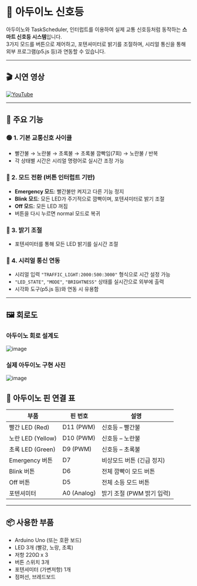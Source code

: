 # 🚦 아두이노 신호등

아두이노와 TaskScheduler, 인터럽트를 이용하여 실제 교통 신호등처럼 동작하는 **스마트 신호등 시스템**입니다.  
3가지 모드를 버튼으로 제어하고, 포텐셔미터로 밝기를 조절하며, 시리얼 통신을 통해 외부 프로그램(p5.js 등)과 연동할 수 있습니다.

---

## 🎬 시연 영상

[![YouTube](https://img.shields.io/badge/YouTube-Demo-red?logo=youtube)](https://youtu.be/AzQ1sfFF0qk?si=Ezk5KPLj35inQ05I)

---

## 🧠 주요 기능

### 🟢 1. 기본 교통신호 사이클
- 빨간불 → 노란불 → 초록불 → 초록불 깜빡임(7회) → 노란불 / 반복
- 각 상태별 시간은 시리얼 명령어로 실시간 조정 가능

### 🔴 2. 모드 전환 (버튼 인터럽트 기반)
- **Emergency 모드**: 빨간불만 켜지고 다른 기능 정지
- **Blink 모드**: 모든 LED가 주기적으로 깜빡이며, 포텐셔미터로 밝기 조절
- **Off 모드**: 모든 LED 꺼짐
- 버튼을 다시 누르면 normal 모드로 복귀

### 🌈 3. 밝기 조절
- 포텐셔미터를 통해 모든 LED 밝기를 실시간 조절

### 🔗 4. 시리얼 통신 연동
- 시리얼 입력 `"TRAFFIC_LIGHT:2000:500:3000"` 형식으로 시간 설정 가능
- `"LED_STATE"`, `"MODE"`, `"BRIGHTNESS"` 상태를 실시간으로 외부에 출력
- 시각화 도구(p5.js 등)와 연동 시 유용함

---

## 🖼️ 회로도

### 아두이노 회로 설계도  
![image](https://github.com/user-attachments/assets/82f62e09-cc88-4617-a92c-f9ac9382a212)

### 실제 아두이노 구현 사진  
![image](https://github.com/user-attachments/assets/5aef0afe-b640-42c7-abcd-090817a4bf32)

## 🔌 아두이노 핀 연결 표

| 부품             | 핀 번호       | 설명                         |
|------------------|---------------|------------------------------|
| 빨간 LED (Red)   | D11 (PWM)     | 신호등 – 빨간불              |
| 노란 LED (Yellow)| D10 (PWM)     | 신호등 – 노란불              |
| 초록 LED (Green) | D9  (PWM)     | 신호등 – 초록불              |
| Emergency 버튼   | D7            | 비상모드 버튼 (긴급 정지)    |
| Blink 버튼       | D6            | 전체 깜빡이 모드 버튼         |
| Off 버튼         | D5            | 전체 소등 모드 버튼          |
| 포텐셔미터       | A0 (Analog)   | 밝기 조절 (PWM 밝기 입력)   |
---

## 📦 사용한 부품
- Arduino Uno (또는 호환 보드)
- LED 3개 (빨강, 노랑, 초록)
- 저항 220Ω x 3
- 버튼 스위치 3개
- 포텐셔미터 (가변저항) 1개
- 점퍼선, 브레드보드


